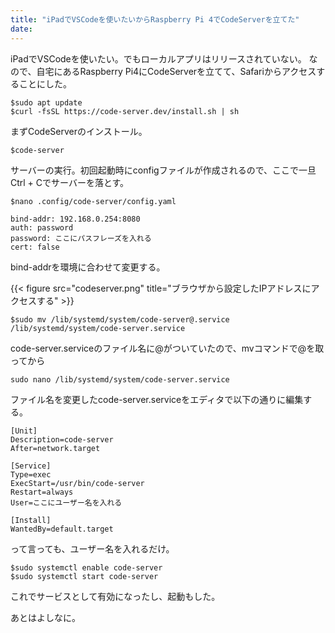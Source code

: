```yaml
---
title: "iPadでVSCodeを使いたいからRaspberry Pi 4でCodeServerを立てた"
date:
---
```


iPadでVSCodeを使いたい。でもローカルアプリはリリースされていない。
なので、自宅にあるRaspberry Pi4にCodeServerを立てて、Safariからアクセスすることにした。

```
$sudo apt update
$curl -fsSL https://code-server.dev/install.sh | sh
```
まずCodeServerのインストール。

```
$code-server
```
サーバーの実行。初回起動時にconfigファイルが作成されるので、ここで一旦Ctrl + Cでサーバーを落とす。

```
$nano .config/code-server/config.yaml

bind-addr: 192.168.0.254:8080
auth: password
password: ここにパスフレーズを入れる
cert: false
```
bind-addrを環境に合わせて変更する。

{{< figure src="codeserver.png" title="ブラウザから設定したIPアドレスにアクセスする" >}}

```
$sudo mv /lib/systemd/system/code-server@.service /lib/systemd/system/code-server.service
```
code-server.serviceのファイル名に@がついていたので、mvコマンドで@を取ってから

```
sudo nano /lib/systemd/system/code-server.service
```
ファイル名を変更したcode-server.serviceをエディタで以下の通りに編集する。

```
[Unit]
Description=code-server
After=network.target

[Service]
Type=exec
ExecStart=/usr/bin/code-server
Restart=always
User=ここにユーザー名を入れる

[Install]
WantedBy=default.target
```
って言っても、ユーザー名を入れるだけ。

```
$sudo systemctl enable code-server
$sudo systemctl start code-server
```
これでサービスとして有効になったし、起動もした。

あとはよしなに。